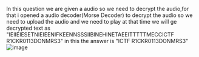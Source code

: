 In this question we are given a audio so we need to decrypt the audio,for that i opened a audio decoder(Morse Decoder) to decrypt the audio so we need to upload the audio and we need to play at that time we will ge decrypted text as "IEIIEIESETNIEIEENIFKEENNSSSIIBINEHINETAEEITTTTTMECCICTF R1CKR0113DONMRS3" in this the answer is "ICTF R1CKR0113DONMRS3"
![image](https://user-images.githubusercontent.com/92683901/176277591-027f309d-db5f-4a53-920e-861ecc409619.png)
